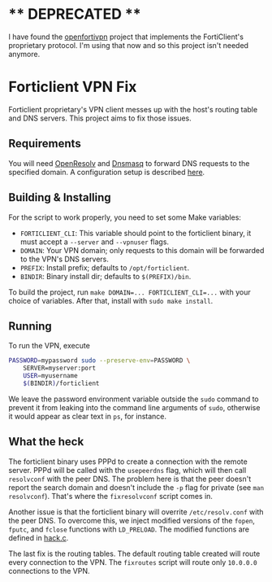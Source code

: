 # ** DEPRECATED **

I have found the [openfortivpn](https://github.com/adrienverge/openfortivpn)
project that implements the FortiClient's proprietary protocol. I'm using that
now and so this project isn't needed anymore.

# Forticlient VPN Fix

Forticlient proprietary's VPN client messes up with the host's routing table
and DNS servers. This project aims to fix those issues.


## Requirements

You will need [OpenResolv](https://roy.marples.name/projects/openresolv/) and
[Dnsmasq](http://www.thekelleys.org.uk/dnsmasq/doc.html) to forward DNS
requests to the specified domain. A configuration setup is described
[here](https://wiki.archlinux.org/index.php/Dnsmasq#openresolv).

## Building & Installing

For the script to work properly, you need to set some Make variables:

 * `FORTICLIENT_CLI`: This variable should point to the forticlient binary, it
   must accept a `--server` and `--vpnuser` flags.
 * `DOMAIN`: Your VPN domain; only requests to this domain will be forwarded to
   the VPN's DNS servers.
 * `PREFIX`: Install prefix; defaults to `/opt/forticlient`.
 * `BINDIR`: Binary install dir; defaults to `$(PREFIX)/bin`.

To build the project, run `make DOMAIN=... FORTICLIENT_CLI=...` with your
choice of variables. After that, install with `sudo make install`.

## Running

To run the VPN, execute

```bash
PASSWORD=mypassword sudo --preserve-env=PASSWORD \
	SERVER=myserver:port
	USER=myusername
	$(BINDIR)/forticlient
```

We leave the password environment variable outside the `sudo` command to prevent
it from leaking into the command line arguments of `sudo`, otherwise it would
appear as clear text in `ps`, for instance.

## What the heck

The forticlient binary uses PPPd to create a connection with the remote server.
PPPd will be called with the `usepeerdns` flag, which will then call
`resolvconf` with the peer DNS. The problem here is that the peer doesn't
report the search domain and doesn't include the `-p` flag for private (see
`man resolvconf`). That's where the `fixresolvconf` script comes in.

Another issue is that the forticlient binary will overrite `/etc/resolv.conf`
with the peer DNS. To overcome this, we inject modified versions of the
`fopen`, `fputc`, and `fclose` functions with `LD_PRELOAD`. The modified
functions are defined in [hack.c](hack.c).

The last fix is the routing tables. The default routing table created will
route every connection to the VPN. The `fixroutes` script will route only
`10.0.0.0` connections to the VPN.
